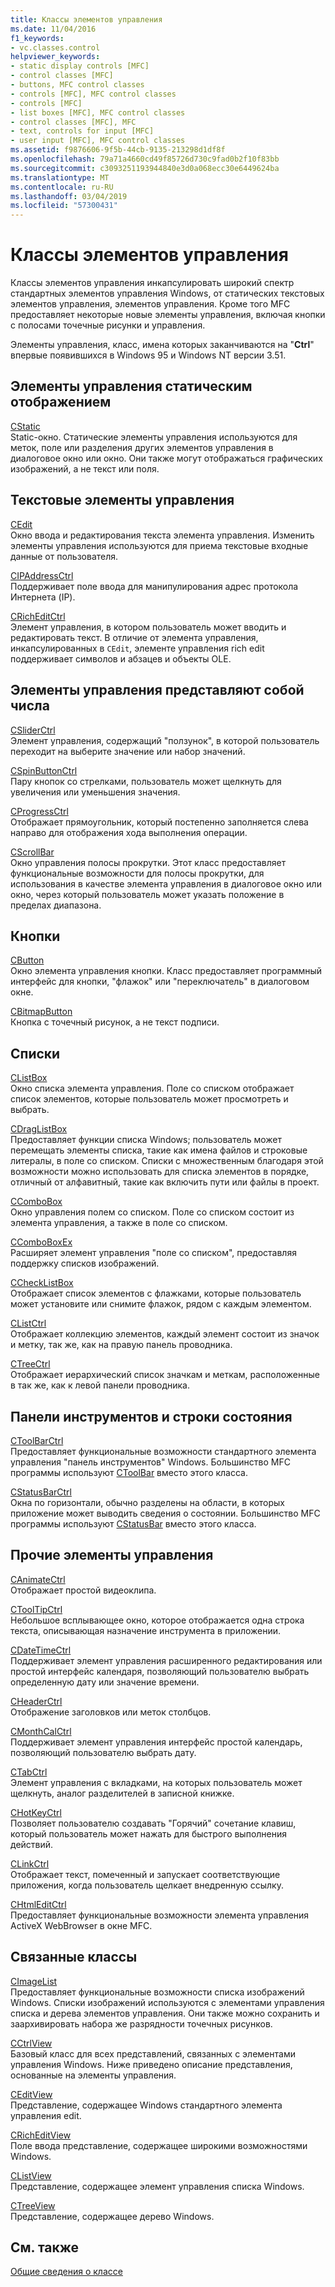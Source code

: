 ```yaml
---
title: Классы элементов управления
ms.date: 11/04/2016
f1_keywords:
- vc.classes.control
helpviewer_keywords:
- static display controls [MFC]
- control classes [MFC]
- buttons, MFC control classes
- controls [MFC], MFC control classes
- controls [MFC]
- list boxes [MFC], MFC control classes
- control classes [MFC], MFC
- text, controls for input [MFC]
- user input [MFC], MFC control classes
ms.assetid: f9876606-9f5b-44cb-9135-213298d1df8f
ms.openlocfilehash: 79a71a4660cd49f85726d730c9fad0b2f10f83bb
ms.sourcegitcommit: c3093251193944840e3d0a068ecc30e6449624ba
ms.translationtype: MT
ms.contentlocale: ru-RU
ms.lasthandoff: 03/04/2019
ms.locfileid: "57300431"
---
```

# <a name="control-classes"></a>Классы элементов управления

Классы элементов управления инкапсулировать широкий спектр стандартных элементов управления Windows, от статических текстовых элементов управления, элементов управления. Кроме того MFC предоставляет некоторые новые элементы управления, включая кнопки с полосами точечные рисунки и управления.

Элементы управления, класс, имена которых заканчиваются на "**Ctrl**" впервые появившихся в Windows 95 и Windows NT версии 3.51.

## <a name="static-display-controls"></a>Элементы управления статическим отображением

[CStatic](../mfc/reference/cstatic-class.md)<br/>
Static-окно. Статические элементы управления используются для меток, поле или разделения других элементов управления в диалоговое окно или окно. Они также могут отображаться графических изображений, а не текст или поля.

## <a name="text-controls"></a>Текстовые элементы управления

[CEdit](../mfc/reference/cedit-class.md)<br/>
Окно ввода и редактирования текста элемента управления. Изменить элементы управления используются для приема текстовые входные данные от пользователя.

[CIPAddressCtrl](../mfc/reference/cipaddressctrl-class.md)<br/>
Поддерживает поле ввода для манипулирования адрес протокола Интернета (IP).

[CRichEditCtrl](../mfc/reference/cricheditctrl-class.md)<br/>
Элемент управления, в котором пользователь может вводить и редактировать текст. В отличие от элемента управления, инкапсулированных в `CEdit`, элементе управления rich edit поддерживает символов и абзацев и объекты OLE.

## <a name="controls-that-represent-numbers"></a>Элементы управления представляют собой числа

[CSliderCtrl](../mfc/reference/csliderctrl-class.md)<br/>
Элемент управления, содержащий "ползунок", в которой пользователь переходит на выберите значение или набор значений.

[CSpinButtonCtrl](../mfc/reference/cspinbuttonctrl-class.md)<br/>
Пару кнопок со стрелками, пользователь может щелкнуть для увеличения или уменьшения значения.

[CProgressCtrl](../mfc/reference/cprogressctrl-class.md)<br/>
Отображает прямоугольник, который постепенно заполняется слева направо для отображения хода выполнения операции.

[CScrollBar](../mfc/reference/cscrollbar-class.md)<br/>
Окно управления полосы прокрутки. Этот класс предоставляет функциональные возможности для полосы прокрутки, для использования в качестве элемента управления в диалоговое окно или окно, через который пользователь может указать положение в пределах диапазона.

## <a name="buttons"></a>Кнопки

[CButton](../mfc/reference/cbutton-class.md)<br/>
Окно элемента управления кнопки. Класс предоставляет программный интерфейс для кнопки, "флажок" или "переключатель" в диалоговом окне.

[CBitmapButton](../mfc/reference/cbitmapbutton-class.md)<br/>
Кнопка с точечный рисунок, а не текст подписи.

## <a name="lists"></a>Списки

[CListBox](../mfc/reference/clistbox-class.md)<br/>
Окно списка элемента управления. Поле со списком отображает список элементов, которые пользователь может просмотреть и выбрать.

[CDragListBox](../mfc/reference/cdraglistbox-class.md)<br/>
Предоставляет функции списка Windows; пользователь может перемещать элементы списка, такие как имена файлов и строковые литералы, в поле со списком. Списки с множественным благодаря этой возможности можно использовать для списка элементов в порядке, отличный от алфавитный, такие как включить пути или файлы в проект.

[CComboBox](../mfc/reference/ccombobox-class.md)<br/>
Окно управления полем со списком. Поле со списком состоит из элемента управления, а также в поле со списком.

[CComboBoxEx](../mfc/reference/ccomboboxex-class.md)<br/>
Расширяет элемент управления "поле со списком", предоставляя поддержку списков изображений.

[CCheckListBox](../mfc/reference/cchecklistbox-class.md)<br/>
Отображает список элементов с флажками, которые пользователь может установите или снимите флажок, рядом с каждым элементом.

[CListCtrl](../mfc/reference/clistctrl-class.md)<br/>
Отображает коллекцию элементов, каждый элемент состоит из значок и метку, так же, как на правую панель проводника.

[CTreeCtrl](../mfc/reference/ctreectrl-class.md)<br/>
Отображает иерархический список значкам и меткам, расположенные в так же, как к левой панели проводника.

## <a name="toolbars-and-status-bars"></a>Панели инструментов и строки состояния

[CToolBarCtrl](../mfc/reference/ctoolbarctrl-class.md)<br/>
Предоставляет функциональные возможности стандартного элемента управления "панель инструментов" Windows. Большинство MFC программы используют [CToolBar](../mfc/reference/ctoolbar-class.md) вместо этого класса.

[CStatusBarCtrl](../mfc/reference/cstatusbarctrl-class.md)<br/>
Окна по горизонтали, обычно разделены на области, в которых приложение может выводить сведения о состоянии. Большинство MFC программы используют [CStatusBar](../mfc/reference/cstatusbar-class.md) вместо этого класса.

## <a name="miscellaneous-controls"></a>Прочие элементы управления

[CAnimateCtrl](../mfc/reference/canimatectrl-class.md)<br/>
Отображает простой видеоклипа.

[CToolTipCtrl](../mfc/reference/ctooltipctrl-class.md)<br/>
Небольшое всплывающее окно, которое отображается одна строка текста, описывающая назначение инструмента в приложении.

[CDateTimeCtrl](../mfc/reference/cdatetimectrl-class.md)<br/>
Поддерживает элемент управления расширенного редактирования или простой интерфейс календаря, позволяющий пользователю выбрать определенную дату или значение времени.

[CHeaderCtrl](../mfc/reference/cheaderctrl-class.md)<br/>
Отображение заголовков или меток столбцов.

[CMonthCalCtrl](../mfc/reference/cmonthcalctrl-class.md)<br/>
Поддерживает элемент управления интерфейс простой календарь, позволяющий пользователю выбрать дату.

[CTabCtrl](../mfc/reference/ctabctrl-class.md)<br/>
Элемент управления с вкладками, на которых пользователь может щелкнуть, аналог разделителей в записной книжке.

[CHotKeyCtrl](../mfc/reference/chotkeyctrl-class.md)<br/>
Позволяет пользователю создавать "Горячий" сочетание клавиш, который пользователь может нажать для быстрого выполнения действий.

[CLinkCtrl](../mfc/reference/clinkctrl-class.md)<br/>
Отображает текст, помеченный и запускает соответствующие приложения, когда пользователь щелкает внедренную ссылку.

[CHtmlEditCtrl](../mfc/reference/chtmleditctrl-class.md)<br/>
Предоставляет функциональные возможности элемента управления ActiveX WebBrowser в окне MFC.

## <a name="related-classes"></a>Связанные классы

[CImageList](../mfc/reference/cimagelist-class.md)<br/>
Предоставляет функциональные возможности списка изображений Windows. Списки изображений используются с элементами управления списка и дерева элементов управления. Они также можно сохранить и заархивировать набора же разрядности точечных рисунков.

[CCtrlView](../mfc/reference/cctrlview-class.md)<br/>
Базовый класс для всех представлений, связанных с элементами управления Windows. Ниже приведено описание представления, основанные на элементы управления.

[CEditView](../mfc/reference/ceditview-class.md)<br/>
Представление, содержащее Windows стандартного элемента управления edit.

[CRichEditView](../mfc/reference/cricheditview-class.md)<br/>
Поле ввода представление, содержащее широкими возможностями Windows.

[CListView](../mfc/reference/clistview-class.md)<br/>
Представление, содержащее элемент управления списка Windows.

[CTreeView](../mfc/reference/ctreeview-class.md)<br/>
Представление, содержащее дерево Windows.

## <a name="see-also"></a>См. также

[Общие сведения о классе](../mfc/class-library-overview.md)
